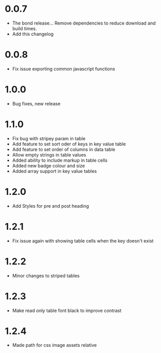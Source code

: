 # 0.0.7

- The bond release... Remove dependencies to reduce download and build times.
- Add this changelog

# 0.0.8
- Fix issue exporting common javascript functions

# 1.0.0
- Bug fixes, new release

# 1.1.0
- Fix bug with stripey param in table
- Add feature to set sort oder of keys in key value table
- Add feature to set order of columns in data table
- Allow empty strings in table values
- Added ability to include markup in table cells
- Added new badge colour and size
- Added array support in key value tables

# 1.2.0
- Add Styles for pre and post heading

# 1.2.1
- Fix issue again with showing table cells when the key doesn't exist

# 1.2.2
- Minor changes to striped tables

# 1.2.3
- Make read only table font black to improve contrast

# 1.2.4
- Made path for css image assets relative
